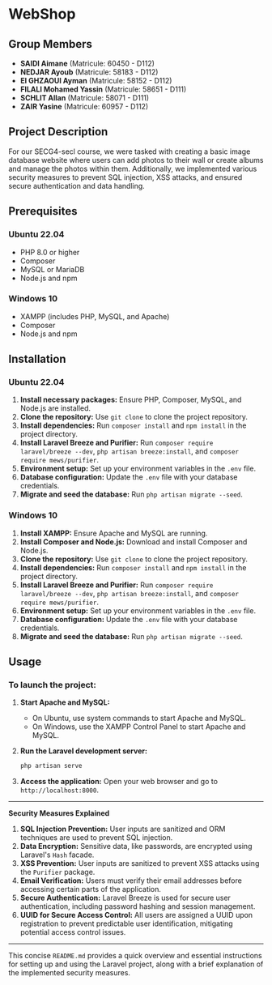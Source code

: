 # WebShop

## Group Members

- **SAIDI Aimane** (Matricule: 60450 - D112)
- **NEDJAR Ayoub** (Matricule: 58183 - D112)
- **El GHZAOUI Ayman** (Matricule: 58152 - D112)
- **FILALI Mohamed Yassin** (Matricule: 58651 - D111)
- **SCHLIT Allan** (Matricule: 58071 - D111)
- **ZAIR Yasine** (Matricule: 60957 - D112)

## Project Description

For our SECG4-secl course, we were tasked with creating a basic image database website where users can add photos to their wall or create albums and manage the photos within them. Additionally, we implemented various security measures to prevent SQL injection, XSS attacks, and ensured secure authentication and data handling.

## Prerequisites

### Ubuntu 22.04

- PHP 8.0 or higher
- Composer
- MySQL or MariaDB
- Node.js and npm

### Windows 10

- XAMPP (includes PHP, MySQL, and Apache)
- Composer
- Node.js and npm

## Installation

### Ubuntu 22.04

1. **Install necessary packages:** Ensure PHP, Composer, MySQL, and Node.js are installed.
2. **Clone the repository:** Use `git clone` to clone the project repository.
3. **Install dependencies:** Run `composer install` and `npm install` in the project directory.
4. **Install Laravel Breeze and Purifier:** Run `composer require laravel/breeze --dev`, `php artisan breeze:install`, and `composer require mews/purifier`.
5. **Environment setup:** Set up your environment variables in the `.env` file.
6. **Database configuration:** Update the `.env` file with your database credentials.
7. **Migrate and seed the database:** Run `php artisan migrate --seed`.

### Windows 10

1. **Install XAMPP:** Ensure Apache and MySQL are running.
2. **Install Composer and Node.js:** Download and install Composer and Node.js.
3. **Clone the repository:** Use `git clone` to clone the project repository.
4. **Install dependencies:** Run `composer install` and `npm install` in the project directory.
5. **Install Laravel Breeze and Purifier:** Run `composer require laravel/breeze --dev`, `php artisan breeze:install`, and `composer require mews/purifier`.
6. **Environment setup:** Set up your environment variables in the `.env` file.
7. **Database configuration:** Update the `.env` file with your database credentials.
8. **Migrate and seed the database:** Run `php artisan migrate --seed`.

## Usage

### To launch the project:

1. **Start Apache and MySQL:**
   - On Ubuntu, use system commands to start Apache and MySQL.
   - On Windows, use the XAMPP Control Panel to start Apache and MySQL.

2. **Run the Laravel development server:**

    ```sh
    php artisan serve
    ```

3. **Access the application:**
   Open your web browser and go to `http://localhost:8000`.

---

**Security Measures Explained**

1. **SQL Injection Prevention:** User inputs are sanitized and ORM techniques are used to prevent SQL injection.
2. **Data Encryption:** Sensitive data, like passwords, are encrypted using Laravel's `Hash` facade.
3. **XSS Prevention:** User inputs are sanitized to prevent XSS attacks using the `Purifier` package.
4. **Email Verification:** Users must verify their email addresses before accessing certain parts of the application.
5. **Secure Authentication:** Laravel Breeze is used for secure user authentication, including password hashing and session management.
6. **UUID for Secure Access Control:** All users are assigned a UUID upon registration to prevent predictable user identification, mitigating potential access control issues.


---

This concise `README.md` provides a quick overview and essential instructions for setting up and using the Laravel project, along with a brief explanation of the implemented security measures.